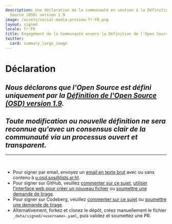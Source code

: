 ```yaml
---
description: Une déclaration de la communauté en soutien à la Définition de l'Open
  Source (OSD) version 1.9
image: /assets/social-media-preview-fr-FR.png
layout: signed
locale: fr-FR
title: Engagement de la Communauté envers la Définition de l'Open Source
twitter:
  card: summary_large_image
---
```

# **Déclaration**

## *Nous déclarons que l'Open Source est défini uniquement par la [Définition de l'Open Source (OSD) version 1.9](https://opensourcedefinition.org/).*

## *Toute modification ou nouvelle définition ne sera reconnue qu'avec un consensus clair de la communauté via un processus ouvert et transparent.*

---
<br>

- Pour signer par email, envoyez un [email en texte brut](https://useplaintext.email/) avec ou sans contenu à [u.osd.sos@lists.sr.ht](mailto:u.osd.sos@lists.sr.ht).
- Pour signer sur GitHub, veuillez [commenter sur ce sujet](https://github.com/OpenSourceDefinition/sos/issues/1), [utiliser l'interface web pour créer un nouveau fichier](https://github.com/OpenSourceDefinition/sos/new/main/_data/signed) ou [soumettre une demande de tirage](https://github.com/OpenSourceDefinition/sos/pulls).
- Pour signer sur Codeberg, veuillez [commenter sur ce sujet](https://codeberg.org/osd/sos/issues/1) ou [soumettre une demande de tirage](https://codeberg.org/osd/sos/pulls).
- Alternativement, forkez et clonez le dépôt, créez manuellement le fichier `_data/signed/<username>.yaml`, puis validez et soumettez une PR.